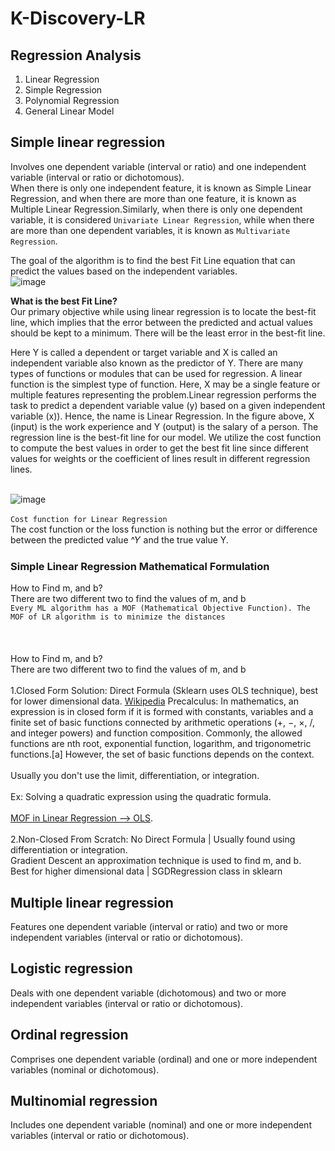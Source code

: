 # K-Discovery-LR
## Regression Analysis
  1. Linear Regression
  2. Simple Regression
  3. Polynomial Regression
  4. General Linear Model  


## Simple linear regression
Involves one dependent variable (interval or ratio) and one independent variable (interval or ratio or dichotomous).<br>
When there is only one independent feature, it is known as Simple Linear Regression, and when there are more than one feature, it is known as Multiple Linear Regression.Similarly, when there is only one dependent variable, it is considered ```Univariate Linear Regression```, while when there are more than one dependent variables, it is known as ```Multivariate Regression```.<br>

The goal of the algorithm is to find the best Fit Line equation that can predict the values based on the independent variables.<br>
![image](https://github.com/user-attachments/assets/914e09bf-0174-451d-8ad9-46384413a9c9)

**What is the best Fit Line?**<br>
Our primary objective while using linear regression is to locate the best-fit line, which implies that the error between the predicted and actual values should be kept to a minimum. There will be the least error in the best-fit line.<br>

Here Y is called a dependent or target variable and X is called an independent variable also known as the predictor of Y. There are many types of functions or modules that can be used for regression. A linear function is the simplest type of function. Here, X may be a single feature or multiple features representing the problem.Linear regression performs the task to predict a dependent variable value (y) based on a given independent variable (x)). Hence, the name is Linear Regression. In the figure above, X (input) is the work experience and Y (output) is the salary of a person. The regression line is the best-fit line for our model. We utilize the cost function to compute the best values in order to get the best fit line since different values for weights or the coefficient of lines result in different regression lines.<br><br>

![image](https://github.com/user-attachments/assets/b848e502-3e4d-4961-9cd9-23e4aa977738)
<br><br>
```Cost function for Linear Regression```<br>
The cost function or the loss function is nothing but the error or difference between the predicted value ^𝑌 and the true value Y.

  ### Simple Linear Regression Mathematical Formulation
  How to Find m, and b?<br>
  There are two different two to find the values of m, and b <br>
  ```Every ML algorithm has a MOF (Mathematical Objective Function). The MOF of LR algorithm is to minimize the distances``` <br>
 <br> <br>	
 How to Find m, and b?<br>
 There are two different two to find the values of m, and b<br><br>
	1.Closed Form Solution:  Direct Formula (Sklearn uses OLS technique), best for lower dimensional data. [Wikipedia](https://en.wikipedia.org/wiki/Closed-form_expression)
	Precalculus: In mathematics, an expression is in closed form if it is formed with constants, variables and a finite set of basic functions connected by arithmetic operations (+, 
  	−, ×, /, and integer powers) and function composition. Commonly, the allowed functions are nth root, exponential function, logarithm, and trigonometric functions.[a] However, the 	set of basic functions depends on the context.<br><br>
	Usually you don't use the limit, differentiation, or integration.<br><br>
	Ex: Solving a quadratic expression using the quadratic formula.<br><br>
	[MOF in Linear Regression --> OLS](https://en.wikipedia.org/wiki/Ordinary_least_squares#:~:text=In%20all%20cases%20the%20formula,how%20we%20interpret%20this%20result).<br><br>
	2.Non-Closed From Scratch: No Direct Formula | Usually found using differentiation or integration. <br>
		Gradient Descent an approximation technique is used to find m, and b.<br>
		Best for higher dimensional data | SGDRegression class in sklearn <br>


## Multiple linear regression
Features one dependent variable (interval or ratio) and two or more independent variables (interval or ratio or dichotomous).

## Logistic regression
Deals with one dependent variable (dichotomous) and two or more independent variables (interval or ratio or dichotomous).

## Ordinal regression
Comprises one dependent variable (ordinal) and one or more independent variables (nominal or dichotomous).

## Multinomial regression
Includes one dependent variable (nominal) and one or more independent variables (interval or ratio or dichotomous).
